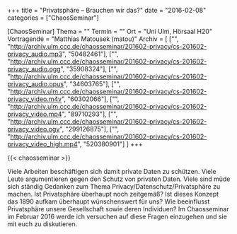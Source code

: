 +++
title = "Privatsphäre – Brauchen wir das?"
date = "2016-02-08"
categories = ["ChaosSeminar"]

[ChaosSeminar]
Thema = ""
Termin = ""
Ort = "Uni Ulm, Hörsaal H20"
Vortragende = "Matthias Matousek (matou)"
Archiv = [
	["", "http://archiv.ulm.ccc.de/chaosseminar/201602-privacy/cs-201602-privacy_audio.mp3", "50482461"],
	["", "http://archiv.ulm.ccc.de/chaosseminar/201602-privacy/cs-201602-privacy_audio.ogg", "35908324"],
	["", "http://archiv.ulm.ccc.de/chaosseminar/201602-privacy/cs-201602-privacy_audio.opus", "34603765"],
	["", "http://archiv.ulm.ccc.de/chaosseminar/201602-privacy/cs-201602-privacy_video.m4v", "60302066"],
	["", "http://archiv.ulm.ccc.de/chaosseminar/201602-privacy/cs-201602-privacy_video.mp4", "89710293"],
	["", "http://archiv.ulm.ccc.de/chaosseminar/201602-privacy/cs-201602-privacy_video.ogv", "299126875"],
	["", "http://archiv.ulm.ccc.de/chaosseminar/201602-privacy/cs-201602-privacy_video_high.mp4", "520380901"]
	]
+++

{{< chaosseminar >}}

Viele Arbeiten beschäftigen sich damit private Daten zu schützen. Viele Leute argumentieren gegen den Schutz von privaten Daten. Viele sind müde sich ständig Gedanken zum Thema Privacy/Datenschutz/Privatsphäre zu machen. Ist Privatsphäre überhaupt noch zeitgemäß? Ist dieses Konzept das 1890 aufkam überhaupt wünschenswert für uns? Wie beeinflusst Privatsphäre unsere Gesellschaft sowie deren Individuen? Im Chaosseminar im Februar 2016 werde ich versuchen auf diese Fragen einzugehen und sie mit euch zu diskutieren.
